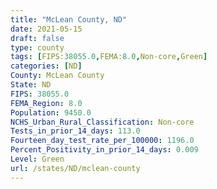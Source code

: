 ```yaml
---
title: "McLean County, ND"
date: 2021-05-15
draft: false
type: county
tags: [FIPS:38055.0,FEMA:8.0,Non-core,Green]
categories: [ND]
County: McLean County
State: ND
FIPS: 38055.0
FEMA_Region: 8.0
Population: 9450.0
NCHS_Urban_Rural_Classification: Non-core
Tests_in_prior_14_days: 113.0
Fourteen_day_test_rate_per_100000: 1196.0
Percent_Positivity_in_prior_14_days: 0.009
Level: Green
url: /states/ND/mclean-county
---
```



